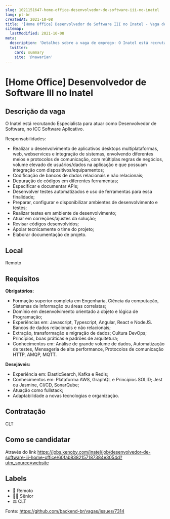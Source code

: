 ```yaml
---
slug: 1021151647-home-office-desenvolvedor-de-software-iii-no-inatel
lang: pt-br
createdAt: 2021-10-08
title: '[Home Office] Desenvolvedor de Software III no Inatel - Vaga de Emprego'
sitemap:
  lastModified: 2021-10-08
meta:
  description: 'Detalhes sobre a vaga de emprego: O Inatel está recrutando Especialista para atuar como Desenvolvedor de Software, no ICC Software Aplicativo. Responsabilidades: - Realizar o desenvolvimento de aplicativos desktops multiplataformas, web, webservices e integração de sistemas, envolvendo diferentes meios e protocolos de comunicação, com múltiplas regras de negócios, volume elevado de usuários/dados na aplicação e que possuam integração com dispositivos/equipamentos; - Codificação de bancos de dados relacionais e não relacionais; - Depuração de códigos em diferentes ferramentas; - Especificar e documentar APIs; - Desenvolver testes automatizados e uso de ferramentas para essa finalidade; - Preparar, configurar e disponibilizar ambientes de desenvolvimento e testes; - Realizar testes em ambiente de desenvolvimento; - Atuar em correções/ajustes da solução; - Revisar códigos desenvolvidos; - Apoiar tecnicamente o time do projeto; - Elaborar documentação de projeto.'
  twitter:
    card: summary
    site: '@nawarian'
---
```


# [Home Office] Desenvolvedor de Software III no Inatel


## Descrição da vaga

O Inatel está recrutando Especialista para atuar como Desenvolvedor de Software, no ICC Software Aplicativo.

Responsabilidades:

- Realizar o desenvolvimento de aplicativos desktops multiplataformas, web, webservices e integração de sistemas, envolvendo diferentes meios e protocolos de comunicação, com múltiplas regras de negócios,  volume elevado de usuários/dados na aplicação e que possuam integração com dispositivos/equipamentos;
- Codificação de bancos de dados relacionais e não relacionais;
- Depuração de códigos em diferentes ferramentas;
- Especificar e documentar APIs;
- Desenvolver testes automatizados e uso de ferramentas para essa finalidade;
- Preparar, configurar e disponibilizar ambientes de desenvolvimento e testes;
- Realizar testes em ambiente de desenvolvimento;
- Atuar em correções/ajustes da solução;
- Revisar códigos desenvolvidos;
- Apoiar tecnicamente o time do projeto;
- Elaborar documentação de projeto.

## Local

Remoto 

## Requisitos

**Obrigatórios:**

- Formação superior completa em Engenharia, Ciência da computação, Sistemas de Informação ou áreas correlatas;
- Domínio em desenvolvimento orientado a objeto e lógica de Programação;
- Experiências em: Javascript, Typescript, Angular, React e NodeJS. Bancos de dados relacionais e não relacionais;
- Extração, transformação e migração de dados; Cultura DevOps; Princípios, boas práticas e padrões de arquitetura;  
- Conhecimentos em: Análise de grande volume de dados, Automatização de testes, Mensageria de alta performance, Protocolos de comunicação HTTP, AMQP, MQTT.

**Desejáveis:**

- Experiência em: ElasticSearch, Kafka e Redis; 
- Conhecimentos em: Plataforma AWS, GraphQL e Princípios SOLID; Jest ou Jasmine, CI/CD, SonarQube;
- Atuação como fullstack;
- Adaptabilidade a novas tecnologias e organização.


## Contratação

CLT

## Como se candidatar

Através do link https://jobs.kenoby.com/inatel/job/desenvolvedor-de-software-iii-home-office/60fab8382157187384e3054d?utm_source=website

## Labels

- 🏢 Remoto
- 👨🏻 Sênior
- ⚖️ CLT


Fonte: https://github.com/backend-br/vagas/issues/7314